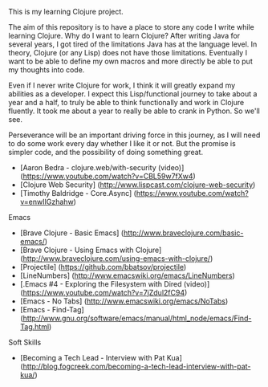 This is my learning Clojure project.

The aim of this repository is to have a place to store any code I write while learning Clojure. Why do I want to learn Clojure? After writing Java for several years, I got tired of the limitations Java has at the language level. In theory, Clojure (or any Lisp) does not have those limitations. Eventually I want to be able to define my own macros and more directly be able to put my thoughts into code.

Even if I never write Clojure for work, I think it will greatly expand my abilities as a developer. I expect this Lisp/functional journey to take about a year and a half, to truly be able to think functionally and work in Clojure fluently. It took me about a year to really be able to crank in Python. So we'll see.

Perseverance will be an important driving force in this journey, as I will need to do some work every day whether I like it or not. But the promise is simpler code, and the possibility of doing something great.

* [Aaron Bedra - clojure.web/with-security  (video)] (https://www.youtube.com/watch?v=CBL59w7fXw4)
* [Clojure Web Security] (http://www.lispcast.com/clojure-web-security)
* [Timothy Baldridge - Core.Async] (https://www.youtube.com/watch?v=enwIIGzhahw)

Emacs

* [Brave Clojure - Basic Emacs] (http://www.braveclojure.com/basic-emacs/)
* [Brave Clojure - Using Emacs with Clojure] (http://www.braveclojure.com/using-emacs-with-clojure/)
* [Projectile] (https://github.com/bbatsov/projectile)
* [LineNumbers] (http://www.emacswiki.org/emacs/LineNumbers)
* [.Emacs #4 - Exploring the Filesystem with Dired (video)] (https://www.youtube.com/watch?v=7jZdul2fC94)
* [Emacs - No Tabs] (http://www.emacswiki.org/emacs/NoTabs)
* [Emacs - Find-Tag] (http://www.gnu.org/software/emacs/manual/html_node/emacs/Find-Tag.html)

Soft Skills

* [Becoming a Tech Lead - Interview with Pat Kua] (http://blog.fogcreek.com/becoming-a-tech-lead-interview-with-pat-kua/)
